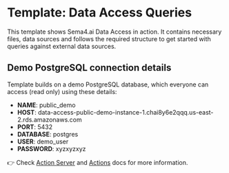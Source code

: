# Template: Data Access Queries

This template shows Sema4.ai Data Access in action. It contains necessary files, data sources and follows the required structure to get started with queries against external data sources.

## Demo PostgreSQL connection details

Template builds on a demo PostgreSQL database, which everyone can access (read only) using these details:

- **NAME**: public_demo
- **HOST**: data-access-public-demo-instance-1.chai8y6e2qqq.us-east-2.rds.amazonaws.com
- **PORT**: 5432
- **DATABASE**: postgres
- **USER**: demo_user
- **PASSWORD**: xyzxyzxyz

👉 Check [Action Server](https://github.com/Sema4AI/actions/tree/master/action_server/docs) and [Actions](https://github.com/Sema4AI/actions/tree/master/actions/docs) docs for more information.